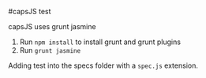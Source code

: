 #capsJS test

capsJS uses grunt jasmine

1. Run `npm install` to install grunt and grunt plugins
2. Run `grunt jasmine`

Adding test into the specs folder with a `spec.js` extension.
